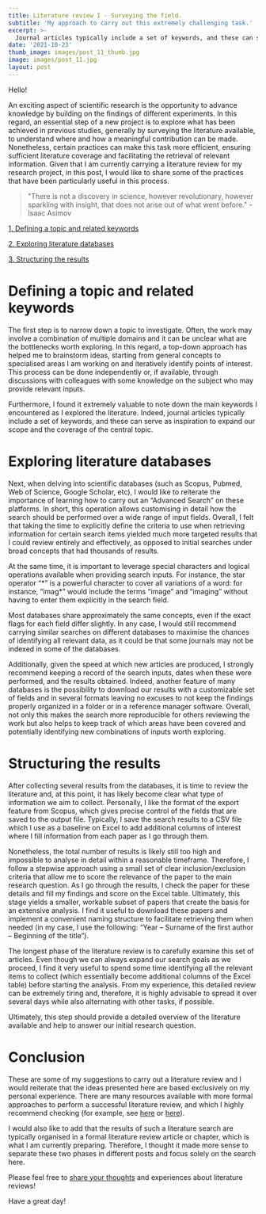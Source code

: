 ```yaml
---
title: Literature review I - Surveying the field.
subtitle: 'My approach to carry out this extremely challenging task.'
excerpt: >-
  Journal articles typically include a set of keywords, and these can serve as inspiration to expand our scope and the coverage of the central topic.
date: '2021-10-23'
thumb_image: images/post_11_thumb.jpg
image: images/post_11.jpg
layout: post
---
```


Hello!

An exciting aspect of scientific research is the opportunity to advance knowledge by building on the findings of different experiments. In this regard, an essential step of a new project is to explore what has been achieved in previous studies, generally by surveying the literature available, to understand where and how a meaningful contribution can be made. Nonetheless, certain practices can make this task more efficient, ensuring sufficient literature coverage and facilitating the retrieval of relevant information. Given that I am currently carrying a literature review for my research project, in this post, I would like to share some of the practices that have been particularly useful in this process.

> "There is not a discovery in science, however revolutionary, however sparkling with insight, that does not arise out of what went before." - Isaac Asimov

[1. Defining a topic and related keywords](#topic_identification)

[2. Exploring literature databases](#databases)

[3. Structuring the results](#results_structure)

# <a name="topic_identification">Defining a topic and related keywords</a>

The first step is to narrow down a topic to investigate. Often, the work may involve a combination of multiple domains and it can be unclear what are the bottlenecks worth exploring. In this regard, a top-down approach has helped me to brainstorm ideas, starting from general concepts to specialised areas I am working on and iteratively identify points of interest. This process can be done independently or, if available, through discussions with colleagues with some knowledge on the subject who may provide relevant inputs.

Furthermore, I found it extremely valuable to note down the main keywords I encountered as I explored the literature. Indeed, journal articles typically include a set of keywords, and these can serve as inspiration to expand our scope and the coverage of the central topic.


# <a name="databases">Exploring literature databases</a>
Next, when delving into scientific databases (such as Scopus, Pubmed, Web of Science, Google Scholar, etc), I would like to reiterate the importance of learning how to carry out an “Advanced Search” on these platforms. In short, this operation allows customising in detail how the search should be performed over a wide range of input fields. Overall, I felt that taking the time to explicitly define the criteria to use when retrieving information for certain search items yielded much more targeted results that I could review entirely and effectively, as opposed to initial searches under broad concepts that had thousands of results.

At the same time, it is important to leverage special characters and logical operations available when providing search inputs. For instance, the star operator “\*” is a powerful character to cover all variations of a word: for instance, “imag\*” would include the terms “image” and “imaging” without having to enter them explicitly in the search field.

Most databases share approximately the same concepts, even if the exact flags for each field differ slightly. In any case, I would still recommend carrying similar searches on different databases to maximise the chances of identifying all relevant data, as it could be that some journals may not be indexed in some of the databases.

Additionally, given the speed at which new articles are produced, I strongly recommend keeping a record of the search inputs, dates when these were performed, and the results obtained. Indeed, another feature of many databases is the possibility to download our results with a customizable set of fields and in several formats leaving no excuses to not keep the findings properly organized in a folder or in a reference manager software. Overall, not only this makes the search more reproducible for others reviewing the work but also helps to keep track of which areas have been covered and potentially identifying new combinations of inputs worth exploring.


# <a name="results_structure">Structuring the results</a>

After collecting several results from the databases, it is time to review the literature and, at this point, it has likely become clear what type of information we aim to collect. Personally, I like the format of the export feature from Scopus, which gives precise control of the fields that are saved to the output file. Typically, I save the search results to a CSV file which I use as a baseline on Excel to add additional columns of interest where I fill information from each paper as I go through them.

Nonetheless, the total number of results is likely still too high and impossible to analyse in detail within a reasonable timeframe. Therefore, I follow a stepwise approach using a small set of clear inclusion/exclusion criteria that allow me to score the relevance of the paper to the main research question. As I go through the results, I check the paper for these details and fill my findings and score on the Excel table. Ultimately, this stage yields a smaller, workable subset of papers that create the basis for an extensive analysis. I find it useful to download these papers and implement a convenient naming structure to facilitate retrieving them when needed (in my case, I use the following: “Year – Surname of the first author – Beginning of the title”).

The longest phase of the literature review is to carefully examine this set of articles. Even though we can always expand our search goals as we proceed, I find it very useful to spend some time identifying all the relevant items to collect (which essentially become additional columns of the Excel table) before starting the analysis. From my experience, this detailed review can be extremely tiring and, therefore, it is highly advisable to spread it over several days while also alternating with other tasks, if possible.

Ultimately, this step should provide a detailed overview of the literature available and help to answer our initial research question.

# Conclusion

These are some of my suggestions to carry out a literature review and I would reiterate that the ideas presented here are based exclusively on my personal experience. There are many resources available with more formal approaches to perform a successful literature review, and which I highly recommend checking (for example, see [here](https://doi.org/10.1371/journal.pcbi.1003149) or [here](https://doi.org/10.1111/joms.12608)).

I would also like to add that the results of such a literature search are typically organised in a formal literature review article or chapter, which is what I am currently preparing. Therefore, I thought it made more sense to separate these two phases in different posts and focus solely on the search here.

Please feel free to [share your thoughts](https://twitter.com/_franciscomcm) and experiences about literature reviews!

Have a great day!
